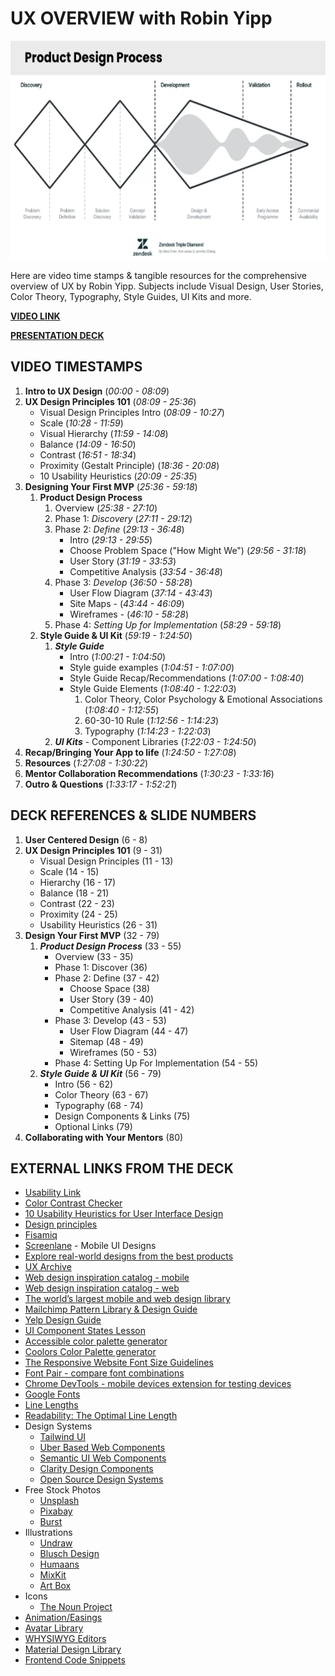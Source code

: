 # UX OVERVIEW with Robin Yipp

<img src="./assets/product-design.png" width="550" height="350">

Here are video time stamps & tangible resources for the comprehensive overview of UX by Robin Yipp.
Subjects include Visual Design, User Stories, Color Theory, Typography, Style Guides, UI Kits and more.

**[VIDEO LINK](https://us06web.zoom.us/rec/share/7yN75eLMSttC_eWtmt7onNBFkz27fWMVTLEm0nXEe1QnefnmCEpJUGtCWq6PT5q1.fBXMtyB5Ql2Lzl6c?startTime=1717524148000)**

**[PRESENTATION DECK](https://docs.google.com/presentation/d/1LtwgXNQSiya-rs2BGqOpFGfsPGnz3jAtpVAV7NiSzo4/edit#slide=id.g420132f636_0_109)**

## VIDEO TIMESTAMPS

1.  **Intro to UX Design** (_00:00 - 08:09_)
1.  **UX Design Principles 101** (_08:09 - 25:36_)
    - Visual Design Principles Intro (_08:09 - 10:27_)
    - Scale (_10:28 - 11:59_)
    - Visual Hierarchy (_11:59 - 14:08_)
    - Balance (_14:09 - 16:50_)
    - Contrast (_16:51 - 18:34_)
    - Proximity (Gestalt Principle) (_18:36 - 20:08_)
    - 10 Usability Heuristics (_20:09 - 25:35_)
1.  **Designing Your First MVP** (_25:36 - 59:18_)
    1.  **Product Design Process**
        1. Overview (_25:38 - 27:10_)
        1. Phase 1: _Discovery_ (_27:11 - 29:12_)
        1. Phase 2: _Define_ (_29:13 - 36:48_)
           - Intro (_29:13 - 29:55_)
           - Choose Problem Space ("How Might We") (_29:56 - 31:18_)
           - User Story (_31:19 - 33:53_)
           - Competitive Analysis (_33:54 - 36:48_)
        1. Phase 3: _Develop_ (_36:50 - 58:28_)
           - User Flow Diagram (_37:14 - 43:43_)
           - Site Maps - (_43:44 - 46:09_)
           - Wireframes - (_46:10 - 58:28_)
        1. Phase 4: _Setting Up for Implementation_ (_58:29 - 59:18_)
    1.  **Style Guide & UI Kit** (_59:19 - 1:24:50_)
        1. _**Style Guide**_
           - Intro (_1:00:21 - 1:04:50_)
           - Style guide examples (_1:04:51 - 1:07:00_)
           - Style Guide Recap/Recommendations (_1:07:00 - 1:08:40_)
           - Style Guide Elements (_1:08:40 - 1:22:03_)
             1. Color Theory, Color Psychology & Emotional Associations (_1:08:40 - 1:12:55_)
             1. 60-30-10 Rule (_1:12:56 - 1:14:23_)
             1. Typography (_1:14:23 - 1:22:03_)
        1. _**UI Kits**_ - Component Libraries (_1:22:03 - 1:24:50_)
1.  **Recap/Bringing Your App to life** (_1:24:50 - 1:27:08_)
1.  **Resources** (_1:27:08 - 1:30:22_)
1.  **Mentor Collaboration Recommendations** (_1:30:23 - 1:33:16_)
1.  **Outro & Questions** (_1:33:17 - 1:52:21_)

## DECK REFERENCES & SLIDE NUMBERS

1. **User Centered Design** (6 - 8)
1. **UX Design Principles 101** (9 - 31)
   - Visual Design Principles (11 - 13)
   - Scale (14 - 15)
   - Hierarchy (16 - 17)
   - Balance (18 - 21)
   - Contrast (22 - 23)
   - Proximity (24 - 25)
   - Usability Heuristics (26 - 31)
1. **Design Your First MVP** (32 - 79)
   1. _**Product Design Process**_ (33 - 55)
      - Overview (33 - 35)
      - Phase 1: Discover (36)
      - Phase 2: Define (37 - 42)
        - Choose Space (38)
        - User Story (39 - 40)
        - Competitive Analysis (41 - 42)
      - Phase 3: Develop (43 - 53)
        - User Flow Diagram (44 - 47)
        - Sitemap (48 - 49)
        - Wireframes (50 - 53)
      - Phase 4: Setting Up For Implementation (54 - 55)
   1. _**Style Guide & UI Kit**_ (56 - 79)
      - Intro (56 - 62)
      - Color Theory (63 - 67)
      - Typography (68 - 74)
      - Design Components & Links (75)
      - Optional Links (79)
1. **Collaborating with Your Mentors** (80)

## EXTERNAL LINKS FROM THE DECK

- [Usability Link](https://digital.gov/topics/usability/)
- [Color Contrast Checker](https://webaim.org/resources/contrastchecker/)
- [10 Usability Heuristics for User Interface Design](https://www.nngroup.com/articles/ten-usability-heuristics/)
- [Design principles](https://www.interaction-design.org/literature/topics/design-principles)
- [Fisamiq](https://www.figma.com/community/file/880190575678066152/fisamiq-low-fidelity-ui-kit)
- [Screenlane](https://screenlane.com/) - Mobile UI Designs
- [Explore real-world designs from the best products](https://refero.design/apps)
- [UX Archive](https://uxarchive.com/)
- [Web design inspiration catalog - mobile](https://www.curated.design/?category=mobile-apps)
- [Web design inspiration catalog - web](https://www.curated.design/?category=web-apps)
- [The world’s largest mobile and web design library](https://mobbin.com/browse/web/apps)
- [Mailchimp Pattern Library & Design Guide](https://ux.mailchimp.com/patterns/color)
- [Yelp Design Guide](https://www.yelp.com/styleguide/ingredients)
- [UI Component States Lesson](https://app.uxcel.com/courses/ui-components-n-patterns/component-states-499)
- [Accessible color palette generator](https://venngage.com/tools/accessible-color-palette-generator)
- [Coolors Color Palette generator](https://coolors.co/)
- [The Responsive Website Font Size Guidelines](https://www.learnui.design/blog/mobile-desktop-website-font-size-guidelines.html)
- [Font Pair - compare font combinations](https://www.fontpair.co/all)
- [Chrome DevTools - mobile devices extension for testing devices](https://developer.chrome.com/docs/devtools/device-mode)
- [Google Fonts](https://fonts.google.com/)
- [Line Lengths](https://fonts.google.com/knowledge/glossary/measure_line_length)
- [Readability: The Optimal Line Length](https://baymard.com/blog/line-length-readability)
- Design Systems
  - [Tailwind UI](https://tailwindui.com/templates)
  - [Uber Based Web Components](https://baseweb.design/components/)
  - [Semantic UI Web Components](https://semantic-ui.com/introduction/getting-started.html)
  - [Clarity Design Components](https://clarity.design/documentation/accordion)
  - [Open Source Design Systems](https://open-ui.org/design-systems/)
- Free Stock Photos
  - [Unsplash](https://unsplash.com/)
  - [Pixabay](https://pixabay.com/)
  - [Burst](https://www.shopify.com/stock-photos)
- Illustrations
  - [Undraw](https://undraw.co/)
  - [Blusch Design](https://blush.design/)
  - [Humaans](https://www.humaaans.com/)
  - [MixKit](https://mixkit.co/free-stock-art/)
  - [Art Box](https://artbox.today/)
- Icons
  - [The Noun Project](https://thenounproject.com/)
- [Animation/Easings](https://easings.net/)
- [Avatar Library](https://www.dicebear.com/)
- [WHYSIWYG Editors](https://github.com/JefMari/awesome-wysiwyg-editors)
- [Material Design Library](https://mui.com/)
- [Frontend Code Snippets](https://codepen.io/)
